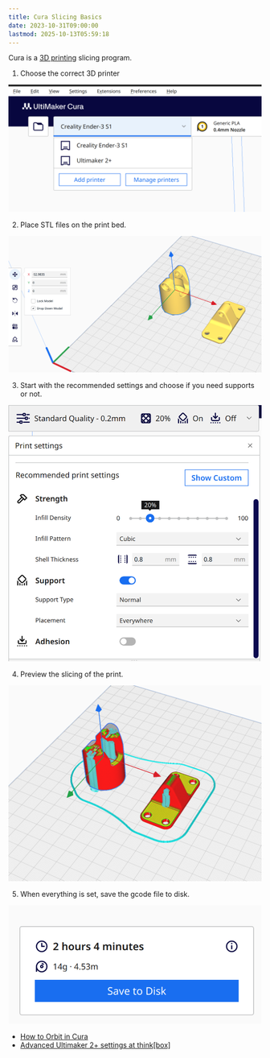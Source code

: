 ```yaml
---
title: Cura Slicing Basics
date: 2023-10-31T09:00:00
lastmod: 2025-10-13T05:59:18
---
```


Cura is a [3D printing](3d-printing.md) slicing program.

1. Choose the correct 3D printer

![Cura choose 3D printer](./attachments/20231031-cura-choose-3d-printer.png)

2. Place STL files on the print bed.

![Cura Place STL files on print bed](./attachments/20231031-cura-place-stl-files-on-bed.png)

3. Start with the recommended settings and choose if you need supports or not.

![Cura standard settings with supports](./attachments/20231031-cura-standard-settings-with-supports.png)

4. Preview the slicing of the print.

![Cura slice preview](./attachments/20231031-cura-slice-preview.png)

5. When everything is set, save the gcode file to disk.

![Cura save 3D print file to disk](./attachments/20231031-cura-save-3d-print-file-to-disk.png)

- [How to Orbit in Cura](./how-to-orbit-in-ultimaker-cura.md)
- [Advanced Ultimaker 2+ settings at think\[box\]](./advanced-ultimaker-2+-settings-thinkbox.md)
